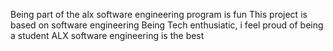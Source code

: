 Being part of the alx software engineering program is fun
This project is based on software engineering
Being Tech enthusiatic, i feel proud of being a student
ALX software engineering is the best

